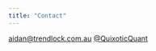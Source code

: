 ```yaml
---
title: "Contact"
---
```


[aidan@trendlock.com.au](mailto:aidan@trendlock.com.au)
[@QuixoticQuant](https://twitter.com/QuixoticQuant/)
